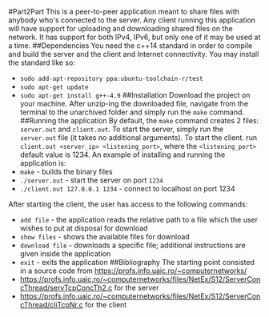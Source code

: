 #Part2Part
This is a peer-to-peer application meant to share files with anybody who's connected to the server. Any client running this application will have support for uploading and downloading shared files on the network. It has support for both IPv4, IPv6, but only one of it may be used at a time.
##Dependencies
You need the c++14 standard in order to compile and build the server and the client and Internet connectivity. You may install the standard like so:
* `sudo add-apt-repository ppa:ubuntu-toolchain-r/test`
* `sudo apt-get update`
* `sudo apt-get install g++-4.9`
##Installation
Download the project on your machine. After unzip-ing the downloaded file, navigate from the terminal to the unarchived folder and simply run the `make` command.
##Running the application
By default, the `make` command creates 2 files: `server.out` and `client.out`.
To start the server, simply run the `server.out` file (it takes no additional arguments). To start the client. run `client.out <server_ip> <listening_port>`, where the `<listening_port>` default value is 1234.
An example of installing and running the application is:
* `make` - builds the binary files
* `./server.out` - start the server on port `1234`
* `./client.out 127.0.0.1 1234` - connect to localhost on port 1234

After starting the client, the user has access to the following commands:
* `add file` - the application reads the relative path to a file which the user wishes to put at disposal for download
* `show files` - shows the available files for download
* `download file` - downloads a specific file; additional instructions are given inside the application
* `exit` - exits the application
##Bibliography
The starting point consisted in a source code from https://profs.info.uaic.ro/~computernetworks/
* https://profs.info.uaic.ro/~computernetworks/files/NetEx/S12/ServerConcThread/servTcpConcTh2.c for the server
* https://profs.info.uaic.ro/~computernetworks/files/NetEx/S12/ServerConcThread/cliTcpNr.c for the client